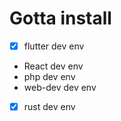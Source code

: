 # Gotta install
- [x] flutter dev env
- React dev env
- php dev env
- web-dev dev env
- [x] rust dev env
